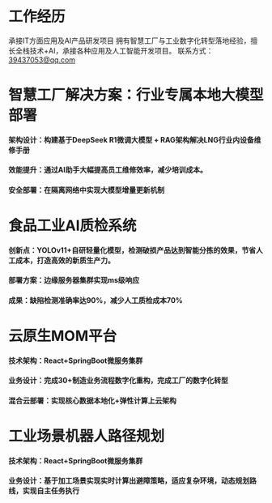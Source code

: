 # 工作经历
承接IT方面应用及AI产品研发项目
拥有智慧工厂与工业数字化转型落地经验，擅长全栈技术+AI，承接各种应用及人工智能开发项目。
联系方式： 39437053@qq.com

# 智慧工厂解决方案：行业专属本地大模型部署
#### 架构设计：构建基于DeepSeek R1微调大模型 + RAG架构解决LNG行业内设备维修手册
#### 效能提升：通过AI助手大幅提高员工维修效率，减少培训成本。
#### 安全部署：在隔离网络中实现大模型增量更新机制

# 食品工业AI质检系统
#### 创新点：YOLOv11+自研轻量化模型，检测破损产品达到智能分拣的效果，节省人工成本，打造高效的新质生产力。
#### 部署方案：边缘服务器集群实现ms级响应
#### 成果：缺陷检测准确率达90%，减少人工质检成本70%

# 云原生MOM平台
#### 技术架构：React+SpringBoot微服务集群
#### 业务设计：完成30+制造业务流程数字化重构，完成工厂的数字化转型
#### 混合云部署：实现核心数据本地化+弹性计算上云架构

# 工业场景机器人路径规划
#### 技术架构：React+SpringBoot微服务集群
#### 业务设计：基于加工场景实现实时计算出避障策略，适应复杂环境，动态规划路线，实现自主任务执行

